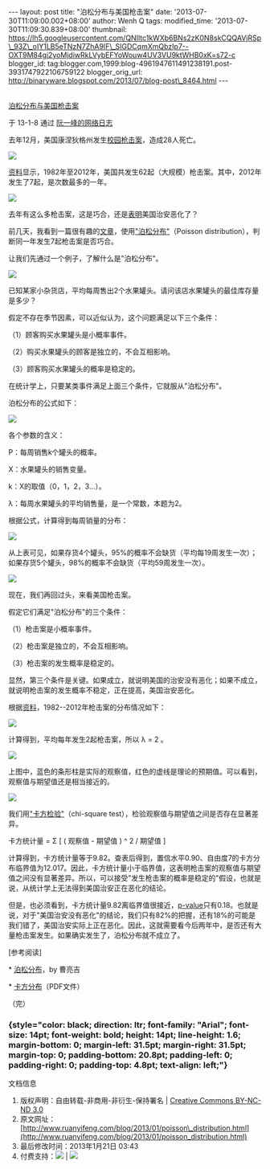 --- layout: post title: "泊松分布与美国枪击案" date:
'2013-07-30T11:09:00.002+08:00' author: Wenh Q tags: modified\_time:
'2013-07-30T11:09:30.839+08:00' thumbnail:
https://lh5.googleusercontent.com/QNIltc1kWXb6BNs2zK0N8skCQQAVjRSp\_93Z\_oIY1LB5eTNzN7ZhA9IF\_SIGDCqmXmQbzIp7--OXT9M84gj2yoMjdiwRkLVybEFYoWouw4UV3VU9ktWHB0xK=s72-c
blogger\_id:
tag:blogger.com,1999:blog-4961947611491238191.post-3931747922106759122
blogger\_orig\_url:
http://binaryware.blogspot.com/2013/07/blog-post\_8464.html ---

[\
泊松分布与美国枪击案](http://www.ruanyifeng.com/blog/2013/01/poisson_distribution.html)

于 13-1-8 通过 [阮一峰的网络日志](http://www.ruanyifeng.com/blog/)

[](http://www.ruanyifeng.com/blog/)

去年12月，美国康涅狄格州发生[校园枪击案](http://news.qq.com/a/20121215/000199.htm)，造成28人死亡。

![](https://lh5.googleusercontent.com/QNIltc1kWXb6BNs2zK0N8skCQQAVjRSp_93Z_oIY1LB5eTNzN7ZhA9IF_SIGDCqmXmQbzIp7--OXT9M84gj2yoMjdiwRkLVybEFYoWouw4UV3VU9ktWHB0xK)

[资料](http://www.motherjones.com/politics/2012/07/mass-shootings-map?page=2)显示，1982年至2012年，美国共发生62起（大规模）枪击案。其中，2012年发生了7起，是次数最多的一年。

![](https://lh5.googleusercontent.com/5qCWKYkgnFN5iIzq0BiGaOcAy6nabal1Jrd-8714xstXBWLuNWHQLqfjYhptc46r6ujXqNzVmCNC3BrWoMHCvEhQfiSsypDOfY4taPWxz2cbFBGfuFceI6VU)

去年有这么多枪击案，这是巧合，还是[表明](http://www.tnr.com/blog/plank/111149/why-are-mass-shootings-the-rise)美国治安恶化了？

前几天，我看到一篇很有趣的[文章](http://www.empiricalzeal.com/2012/12/24/are-mass-shootings-really-random-events-a-look-at-the-us-numbers/)，使用["泊松分布"](http://zh.wikipedia.org/zh-cn/%E6%B3%8A%E6%9D%BE%E5%88%86%E4%BD%88)（Poisson
distribution），判断同一年发生7起枪击案是否巧合。

让我们先通过一个例子，了解什么是"泊松分布"。

![](https://lh4.googleusercontent.com/rp3oLTb5aH4Q2l5KCXXqxpFjeio28tnWBsURpA9EFPE884RVxeMQ6kpqdPojeyG6nCPlxmkLB20Cyc9sx7BcAxgeppyiANDCtSbSRVsnDUKdAN0YLCqD5Fgk)

已知某家小杂货店，平均每周售出2个水果罐头。请问该店水果罐头的最佳库存量是多少？

假定不存在季节因素，可以近似认为，这个问题满足以下三个条件：

（1）顾客购买水果罐头是小概率事件。

（2）购买水果罐头的顾客是独立的，不会互相影响。

（3）顾客购买水果罐头的概率是稳定的。

在统计学上，只要某类事件满足上面三个条件，它就服从"泊松分布"。

泊松分布的公式如下：

![](https://lh3.googleusercontent.com/_fsJFNJreGhSjBdRis8sgRI02N6JzNtf2XY-Bo8tVuEsiUm57biNiuYC_w0JKiZxityGjoCC_f07C0MbB0rjI1olV03SzwnkPYnOvi7h0k5dlwPZtJM5nzKN)

各个参数的含义：

P：每周销售k个罐头的概率。

X：水果罐头的销售变量。

k：X的取值（0，1，2，3...）。

λ：每周水果罐头的平均销售量，是一个常数，本题为2。

根据公式，计算得到每周销量的分布：

![](https://lh6.googleusercontent.com/jYP8y-2_rA4GsDlzRjqb8pO3Ed8-aR5aIbZresDIJ-eLhoyYTYabjqbwDsc1fhDXc9l2tNFZfSVa84Jzk2lsl8eEAy7C-y67aO0gAAs_gqO52CWeUqFCK65n)

从上表可见，如果存货4个罐头，95%的概率不会缺货（平均每19周发生一次）；如果存货5个罐头，98%的概率不会缺货（平均59周发生一次）。

![](https://lh3.googleusercontent.com/6uKLWKgpJhpz9U6_Ou8FP96iEyH3k3LTg4DBEk4eApKfazf28sgFJRHHOFbyeiJfoV7k6TO4FHbjHjfiuRKCflqzxeg3Q7Aq85QMeNZ8hK0gxzmLjp5spU6p)

现在，我们再回过头，来看美国枪击案。

假定它们满足"泊松分布"的三个条件：

（1）枪击案是小概率事件。

（2）枪击案是独立的，不会互相影响。

（3）枪击案的发生概率是稳定的。

显然，第三个条件是关键。如果成立，就说明美国的治安没有恶化；如果不成立，就说明枪击案的发生概率不稳定，正在提高，美国治安恶化。

根据[资料](http://www.motherjones.com/politics/2012/07/mass-shootings-map?page=2)，1982--2012年枪击案的分布情况如下：

![](https://lh3.googleusercontent.com/tqKirlWynphrY3Vq-8salU8wEo1NLe47u-YK2lf0NfCfckHiwNx-uj1NK_02eEWqgf6Lphea2Wn-P345ndwzbzWzKiTzp6Yw3HWidD-nOhV6nXEeFs5G-ViL)

计算得到，平均每年发生2起枪击案，所以 λ = 2 。

![](https://lh6.googleusercontent.com/TYaq-vASFftprPVpckLXk4pNT20S8bXtDKcl9ghBPlESklSiSOwRaGgofmIlE3jPXC5lUtPjBx_bYGIz_5Z1jcyYKFMBLzpgWFDn5ZJM658PUMtQnlpVYC-8)

上图中，蓝色的条形柱是实际的观察值，红色的虚线是理论的预期值。可以看到，观察值与期望值还是相当接近的。

![](https://lh6.googleusercontent.com/_hDDe84AdNPagoJayQQKNzPT8_57MSnz-rh8nqFNmhSs6Hc3d6irOWNdi_Ma01pBFKpM8ePbYBKV7xEvbrEc1AsfHwY8q6Cw4abDElSzsv5ebnWrqchdo9zo)

我们用["卡方检验"](http://en.wikipedia.org/wiki/Pearson%27s_chi-squared_test)（chi-square
test），检验观察值与期望值之间是否存在显著差异。

卡方统计量 = Σ [ ( 观察值 - 期望值 ) \^ 2 / 期望值 ]

计算得到，卡方统计量等于9.82。查表后得到，置信水平0.90、自由度7的卡方分布临界值为12.017。因此，卡方统计量小于临界值，这表明枪击案的观察值与期望值之间没有显著差异。所以，可以接受"发生枪击案的概率是稳定的"假设，也就是说，从统计学上无法得到美国治安正在恶化的结论。

但是，也必须看到，卡方统计量9.82离临界值很接近，[p-value](http://en.wikipedia.org/wiki/P-value)只有0.18。也就是说，对于"美国治安没有恶化"的结论，我们只有82%的把握，还有18%的可能是我们错了，美国治安实际上正在恶化。因此，这就需要看今后两年中，是否还有大量枪击案发生。如果确实发生了，泊松分布就不成立了。

[参考阅读]

\*
[泊松分布](http://episte.math.ntu.edu.tw/articles/sm/sm_16_07_1/index.html)，by
曹亮吉

\*
[卡方分布](http://openinfo.npust.edu.tw/agriculture/npus12/jj/agr10ch10.pdf)（PDF文件）

（完）

###  {style="color: black; direction: ltr; font-family: "Arial"; font-size: 14pt; font-weight: bold; height: 14pt; line-height: 1.6; margin-bottom: 0; margin-left: 31.5pt; margin-right: 31.5pt; margin-top: 0; padding-bottom: 20.8pt; padding-left: 0; padding-right: 0; padding-top: 4.8pt; text-align: left;"}

文档信息

1.  版权声明：自由转载-非商用-非衍生-保持署名 | [Creative Commons
    BY-NC-ND
    3.0](http://creativecommons.org/licenses/by-nc-nd/3.0/deed.zh)
2.  原文网址：[http://www.ruanyifeng.com/blog/2013/01/poisson\_distribution.html](http://www.ruanyifeng.com/blog/2013/01/poisson_distribution.html)
3.  最后修改时间：2013年1月21日 03:43
4.  付费支持：![](https://lh3.googleusercontent.com/ml8nCpd7IgIexImQ1yr5GhKj4iRysrK6gf83a6xFytZ9XYM9fuYGmLC_ZddPIKQczNKXQKOyCKftJnXMH2Cxg5KneMYmMyFhum_0kBTKvtwejX4IBtS0Pxxe) |
    ![](https://lh6.googleusercontent.com/i1aJY8v9zJ5qkVUkWKYLy-DuIIEet4_5GLPw2BpIEVzvhSl-gKNfsKqIMawaOixABKsSZrZFgjdJQGMPcyuqJdsyeRWTTTHdt1eh2unW91iO2UtDDssX-ZuY)


